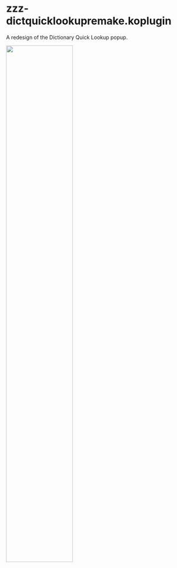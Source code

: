 # zzz-dictquicklookupremake.koplugin
A redesign of the Dictionary Quick Lookup popup.

<p align="left">
<img src="https://github.com/user-attachments/assets/61872211-c555-43a0-8d11-046956721b4e" width=60%>
</p>
